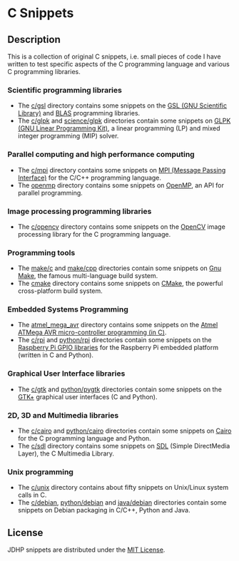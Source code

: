 # C Snippets

## Description

This is a collection of original C snippets, i.e. small pieces of code I have
written to test specific aspects of the C programming language and various C
programming libraries.

### Scientific programming libraries

- The [c/gsl](https://github.com/jeremiedecock/snippets/tree/master/c/gsl) directory contains some snippets on the [GSL (GNU Scientific Library)](http://www.gnu.org/software/gsl/) and [BLAS](https://en.wikipedia.org/wiki/Basic_Linear_Algebra_Subprograms) programming libraries.
- The [c/glpk]() and [science/glpk](https://github.com/jeremiedecock/snippets/tree/master/science/glpk) directories contain some snippets on [GLPK (GNU Linear Programming Kit)](https://www.gnu.org/software/glpk/), a linear programming (LP) and mixed integer programming (MIP) solver.

### Parallel computing and high performance computing

- The [c/mpi](https://github.com/jeremiedecock/snippets/tree/master/c/mpi) directory contains some snippets on [MPI (Message Passing Interface)](http://en.wikipedia.org/wiki/Message_Passing_Interface) for the C/C++ programming language.
- The [openmp](https://github.com/jeremiedecock/snippets/tree/master/openmp) directory contains some snippets on [OpenMP](http://openmp.org), an API for parallel programming.

### Image processing programming libraries

- The [c/opencv](https://github.com/jeremiedecock/snippets/tree/master/c/opencv) directory contains some snippets on the [OpenCV](http://opencv.org/) image processing library for the C programming language.

### Programming tools

- The [make/c](https://github.com/jeremiedecock/snippets/tree/master/c/hello) and [make/cpp](https://github.com/jeremiedecock/snippets/tree/master/cpp/hello) directories contain some snippets on [Gnu Make](http://www.gnu.org/software/make/), the famous multi-language build system.
- The [cmake](https://github.com/jeremiedecock/snippets/tree/master/cmake) directory contains some snippets on [CMake](http://www.cmake.org/), the powerful cross-platform build system.

### Embedded Systems Programming

- The [atmel_mega_avr](https://github.com/jeremiedecock/snippets/tree/master/atmel_mega_avr) directory contains some snippets on the [Atmel ATMega AVR micro-controller programming (in C)](http://www.atmel.com/products/microcontrollers/).
- The [c/rpi]() and [python/rpi]() directories contain some snippets on the [Raspberry Pi GPIO libraries](http://www.raspberrypi.org/documentation/usage/gpio/) for the Raspberry Pi embedded platform (written in C and Python).

### Graphical User Interface libraries

- The [c/gtk](https://github.com/jeremiedecock/snippets/tree/master/c/gtk) and [python/pygtk](https://github.com/jeremiedecock/snippets/tree/master/python/pygtk) directories contain some snippets on the [GTK+](http://www.gtk.org/) graphical user interfaces (C and Python).

### 2D, 3D and Multimedia libraries

- The [c/cairo]() and [python/cairo](https://github.com/jeremiedecock/snippets/tree/master/python/cairo) directories contain some snippets on [Cairo](http://cairographics.org/) for the C programming language and Python.
- The [c/sdl]() directory contains some snippets on [SDL](https://www.libsdl.org/) (Simple DirectMedia Layer), the C Multimedia Library.

### Unix programming

- The [c/unix](https://github.com/jeremiedecock/snippets/tree/master/c/unix) directory contains about fifty snippets on Unix/Linux system calls in C.
- The [c/debian](), [python/debian]() and [java/debian]() directories contain some snippets on Debian packaging in C/C++, Python and Java.

## License

JDHP snippets are distributed under the [MIT License](http://opensource.org/licenses/MIT).
